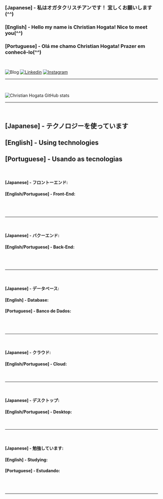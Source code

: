 
### [Japanese] -   私はオガタクリスチアンです！ 宜しくお願いします(^^)
### [English]  -   Hello my name is Christian Hogata! Nice to meet you(^^)
### [Portuguese] - Olá me chamo Christian Hogata! Prazer em conhecê-lo(^^)

<br>

![Blog](https://img.shields.io/website?label=HogataDev.com.Br&style=for=the=badge&url=https://HogataDev.com.br/)
[![Linkedin](https://img.shields.io/badge/LinkedIn-0077B5?style=for-the-badge&logo=linkedin&logoColor=white)](https://www.linkedin.com/in/christian-hogata-7628a3127/)
[![Instagram](https://img.shields.io/badge/Instagram-E4405F?style=for-the-badge&logo=instagram&logoColor=white)](https://www.instagram.com/_christian.hmoreira_/?next=%2F)

<hr> 
<br>

![Christian Hogata GitHub stats](https://github-readme-stats.vercel.app/api?username=ChristianHogata&show_icons=true&theme=dracula)

<hr> 
<br>

## [Japanese] -    テクノロジーを使っています
## [English] -     Using technologies
## [Portuguese] -  Usando as tecnologias

<br>

#### [Japanese] - フロントーエンド:
#### [English/Portuguese] - Front-End:

<div style='display: inline_block'><br/>
    <img align='center' alt 'html5' src='https://img.shields.io/badge/HTML5-E34F26?style=for-the-badge&logo=html5&logoColor=white' />
    <img align='center' alt 'html5' src='https://img.shields.io/badge/CSS3-1572B6?style=for-the-badge&logo=css3&logoColor=white' />
    <img align='center' alt 'html5' src='https://img.shields.io/badge/JavaScript-323330?style=for-the-badge&logo=javascript&logoColor=F7DF1E' />
    <img align='center' alt 'html5' src='https://img.shields.io/badge/Bootstrap-563D7C?style=for-the-badge&logo=bootstrap&logoColor=white' />
    
</div>

<hr> 
<br>

#### [Japanese] - バクーエンド:
#### [English/Portuguese] - Back-End:

<div style='display: inline_block'><br/>
    <img align='center' alt 'html5' src='https://img.shields.io/badge/PHP-777BB4?style=for-the-badge&logo=php&logoColor=white' />
    <img align='center' alt 'html5' src='https://img.shields.io/badge/Node.js-43853D?style=for-the-badge&logo=node.js&logoColor=white' />
    <img align='center' alt 'html5' src='https://img.shields.io/badge/Express.js-404D59?style=for-the-badge' />
</div>

<hr> 
<br>


#### [Japanese] - データベース:
#### [English] - Database:
#### [Portuguese] - Banco de Dados:


<div style='display: inline_block'><br/>
    <img align='center' alt 'html5' src='https://img.shields.io/badge/PostgreSQL-316192?style=for-the-badge&logo=postgresql&logoColor=white' />
    <img align='center' alt 'html5' src='https://img.shields.io/badge/MySQL-005C84?style=for-the-badge&logo=mysql&logoColor=white' />
    <img align='center' alt 'html5' src='https://img.shields.io/badge/Oracle-F80000?style=for-the-badge&logo=Oracle&logoColor=white' />
</div>

<hr> 
<br>


#### [Japanese] - クラウド:
#### [English/Portuguese] - Cloud:

<div style='display: inline_block'><br/>
    <img align='center' alt 'html5' src='https://img.shields.io/badge/Amazon_AWS-FF9900?style=for-the-badge&logo=amazonaws&logoColor=white' />
</div>

<hr> 
<br>


#### [Japanese] - デスクトップ:
#### [English/Portuguese] - Desktop:

<div style='display: inline_block'><br/>
    <img align='center' alt 'html5' src='https://badgen.net/badge/Delphi/active/green?icon=github' />
</div>

<hr> 
<br>

#### [Japanese] - 勉強しています:
#### [English] - Studying:
#### [Portuguese] - Estudando:

<div style='display: inline_block'><br/>
    <img align='center' alt 'html5' src='https://badgen.net/badge/日本語/active/green?icon=github' />
    <img align='center' alt 'html5' src='https://badgen.net/badge/Delphi/active/green?icon=github' />
    <img align='center' alt 'html5' src='https://badgen.net/badge/VueJS/active/green?icon=github' />
</div>

<hr> 
<br>
